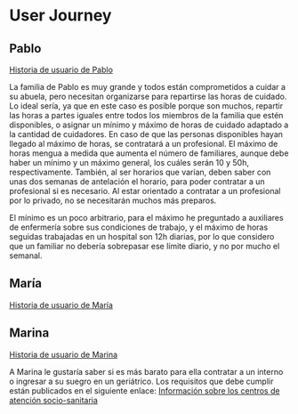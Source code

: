 # User Journey

## Pablo
[Historia de usuario de Pablo](https://github.com/shvtwp/DePendiente/blob/Objetivo-1/docs/HUs.md#hu1-problema-con-los-horarios)

La familia de Pablo es muy grande y todos están comprometidos a cuidar a su abuela, pero necesitan organizarse para repartirse las horas de cuidado. 
Lo ideal sería, ya que en este caso es posible porque son muchos, repartir las horas a partes iguales entre todos los miembros de la familia que estén disponibles,
o asignar un mínimo y máximo de horas de cuidado adaptado a la cantidad de cuidadores. En caso de que las personas disponibles hayan llegado al máximo de horas,
se contratará a un profesional. El máximo de horas mengua a medida que aumenta el número de familiares, aunque debe haber un mínimo y un máximo general, los cuáles
serán 10 y 50h, respectivamente. También, al ser horarios que varían, deben saber con unas dos semanas de antelación el horario, para poder contratar a un profesional
si es necesario. Al estar orientado a contratar a un profesional por lo privado, no se necesitarán muchos más preparos.

El mínimo es un poco arbitrario, para el máximo he preguntado a auxiliares de enfermería sobre sus condiciones de trabajo, y el máximo de horas seguidas trabajadas
en un hospital son 12h diarias, por lo que considero que un familiar no debería sobrepasar ese límite diario, y no por mucho el semanal.

## María
[Historia de usuario de María](https://github.com/shvtwp/DePendiente/blob/Objetivo-1/docs/HUs.md#hu2-asignaciones-prioritarias)


## Marina
[Historia de usuario de Marina](https://github.com/shvtwp/DePendiente/blob/Objetivo-1/docs/HUs.md#hu3-nos-estamos-planteando-un-centro-de-atenci%C3%B3n)

A Marina le gustaría saber si es más barato para ella contratar a un interno o ingresar a su suegro en un geriátrico. Los requisitos que debe cumplir están publicados
en el siguiente enlace:
[Información sobre los centros de atención socio-sanitaria](https://administracion.gob.es/pag_Home/Tu-espacio-europeo/derechos-obligaciones/ciudadanos/asistencia-sanitaria/centros-atencion-sociosanitaria.html#-2caf6ede2660)
